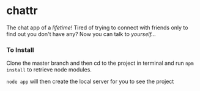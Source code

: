 # chattr #
The chat app of a _lifetime!_
Tired of trying to connect with friends only to find out you don't have any? Now you can talk to _yourself..._

### To Install ##

Clone the master branch and then cd to the project in terminal and run
`npm install`
to retrieve node modules.

`node app` 
will then create the local server for you to see the project

